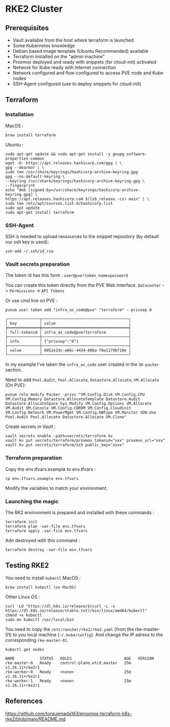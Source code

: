 # RKE2 Cluster

## Prerequisites 

- Vault available from the host where terraform is launched
- Some Kubernetes knowledge
- Debian based image template (Ubuntu Recommended) available
- Terraform installed on the "admin machine"
- Proxmox deployed and ready with snippets (for cloud-init) activated
- Network for Kube ready with Internet connection
- Network configured and flow configured to access PVE node and Kube nodes
- SSH-Agent configured (use to deploy snippets for cloud-init)

## Terraform

### Installation

MacOS :
```
brew install terraform
```
Ubuntu :
```
sudo apt-get update && sudo apt-get install -y gnupg software-properties-common
wget -O- https://apt.releases.hashicorp.com/gpg | \
gpg --dearmor | \
sudo tee /usr/share/keyrings/hashicorp-archive-keyring.gpg
gpg --no-default-keyring \
--keyring /usr/share/keyrings/hashicorp-archive-keyring.gpg \
--fingerprint
echo "deb [signed-by=/usr/share/keyrings/hashicorp-archive-keyring.gpg] \
https://apt.releases.hashicorp.com $(lsb_release -cs) main" | \
sudo tee /etc/apt/sources.list.d/hashicorp.list
sudo apt update
sudo apt-get install terraform
```
### SSH-Agent

SSH is needed to upload ressources to the snippet repository (by default our ssh key is used):

```
ssh-add ~/.ssh/id_rsa
```

### Vault secrets preparation

The token id has this form : `user@pve!token_name=password`

You can create this token directly from the PVE Web Interface. `Datacenter` -> `Permissions` -> `API Tokens`

Or use cmd line on PVE :
```
pveum user token add "infra_as_code@pve" "terraform" --privsep 0

┌──────────────┬──────────────────────────────────────┐
│ key          │ value                                │
╞══════════════╪══════════════════════════════════════╡
│ full-tokenid │ infra_as_code@pve!terraform          │
├──────────────┼──────────────────────────────────────┤
│ info         │ {"privsep":"0"}                      │
├──────────────┼──────────────────────────────────────┤
│ value        │ 6052e2dc-a66c-4434-806a-f0a1179bf10e │
└──────────────┴──────────────────────────────────────┘

```

In my example I've taken the `infra_as_code` user created in the `30-packer` section.

Need to add `Pool.Audit`, `Pool.Allocate`, `Datastore.Allocate`, `VM.Allocate` (On PVE):
```
pveum role modify Packer -privs "VM.Config.Disk VM.Config.CPU VM.Config.Memory Datastore.AllocateTemplate Datastore.Audit Datastore.AllocateSpace Sys.Modify VM.Config.Options VM.Allocate VM.Audit VM.Console VM.Config.CDROM VM.Config.Cloudinit VM.Config.Network VM.PowerMgmt VM.Config.HWType VM.Monitor SDN.Use Pool.Audit Pool.Allocate Datastore.Allocate VM.Clone"
```
Create secrets in Vault :
```
vault secrets enable -path=secrets/terraform kv
vault kv put secrets/terraform/proxmox tokenid="xxx" proxmox_url="xxx"
vault kv put secrets/terraform/ssh public_key="xxxx"
```
### Terraform preparation

Copy the env.tfvars.example to env.tfvars :
```
cp env.tfvars.example env.tfvars
```
Modify the variables to match your environment.

### Launching the magic

The RK2 environment is prepared and installed with these commands :
```
terraform init
terraform plan -var-file env.tfvars
terraform apply -var-file env.tfvars
```
Adn destroyed with this command :
```
terraform destroy -var-file env.tfvars
```
## Testing RKE2

You need to install `kubectl`
MacOS :
```
brew install kubectl (on MacOS)
```
Other Linux OS :
```
curl -LO "https://dl.k8s.io/release/$(curl -L -s https://dl.k8s.io/release/stable.txt)/bin/linux/amd64/kubectl"
chmod +x kubectl
sudo mv kubectl /usr/local/bin
```
You need to copy the `/etc/rancher/rke2/rke2.yaml` (from the rke-master-01) to you local machine (`~/.kube/config`).  And change the IP adress to the corresponding `rke-master-01`.
```
kubectl get nodes

NAME           STATUS   ROLES                       AGE   VERSION
rke-master-0   Ready    control-plane,etcd,master   25m   v1.26.11+rke2r1
rke-worker-0   Ready    <none>                      25m   v1.26.11+rke2r1
rke-worker-1   Ready    <none>                      25m   v1.26.11+rke2r1
```

## References

https://github.com/torquemada163/proxmox-terraform-k8s-rke2/blob/main/README.md